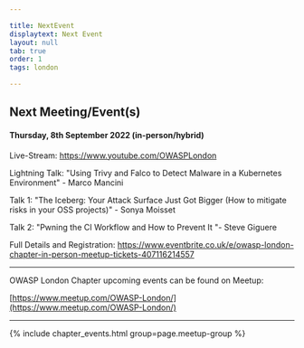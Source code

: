 ```yaml
---

title: NextEvent
displaytext: Next Event
layout: null
tab: true
order: 1
tags: london

---
```


## Next Meeting/Event(s)

#### Thursday, 8th September 2022 (in-person/hybrid)

Live-Stream:  https://www.youtube.com/OWASPLondon

Lightning Talk: "Using Trivy and Falco to Detect Malware in a Kubernetes Environment" - Marco Mancini

Talk 1: "The Iceberg: Your Attack Surface Just Got Bigger (How to mitigate risks in your OSS projects)" - Sonya Moisset

Talk 2: "Pwning the CI Workflow and How to Prevent It "- Steve Giguere

Full Details and Registration: https://www.eventbrite.co.uk/e/owasp-london-chapter-in-person-meetup-tickets-407116214557

---
OWASP London Chapter upcoming events can be found on Meetup:

[https://www.meetup.com/OWASP-London/](https://www.meetup.com/OWASP-London/)

---


{% include chapter_events.html group=page.meetup-group %}
